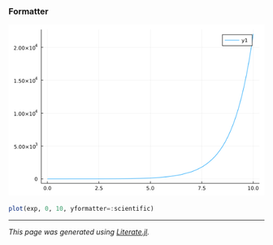 ### Formatter

![formatter.png](images/formatter.png)

````julia
plot(exp, 0, 10, yformatter=:scientific)
````

---

*This page was generated using [Literate.jl](https://github.com/fredrikekre/Literate.jl).*

